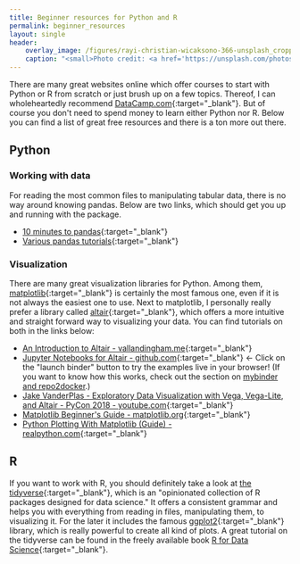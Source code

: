 ```yaml
---
title: Beginner resources for Python and R
permalink: beginner_resources
layout: single
header:
    overlay_image: /figures/rayi-christian-wicaksono-366-unsplash_cropped.jpg
    caption: "<small>Photo credit: <a href='https://unsplash.com/photos/6PF6DaiWz48' target='_blank'>Rayi Christian Wicaksono</a></small>"
---
```

There are many great websites online which offer courses to start with Python or R from scratch or just brush up on a few topics. Thereof, I can wholeheartedly recommend [DataCamp.com](https://www.datacamp.com/home){:target="_blank"}. But of course you don't need to spend money to learn either Python nor R. Below you can find a list of great free resources and there is a ton more out there.

## Python
### Working with data
For reading the most common files to manipulating tabular data, there is no way around knowing pandas. Below are two links, which should get you up and running with the package.

* [10 minutes to pandas](https://pandas.pydata.org/pandas-docs/stable/10min.html){:target="_blank"}
* [Various pandas tutorials](https://pandas.pydata.org/pandas-docs/stable/tutorials.html){:target="_blank"}


### Visualization
There are many great visualization libraries for Python. Among them, [matplotlib](https://matplotlib.org/){:target="_blank"} is certainly the most famous one, even if it is not always the easiest one to use. Next to matplotlib, I personally really prefer a library called [altair](https://altair-viz.github.io/){:target="_blank"}, which offers a more intuitive and straight forward way to visualizing your data. You can find tutorials on both in the links below:

* [An Introduction to Altair - vallandingham.me](http://vallandingham.me/altair_intro.html){:target="_blank"}
* [Jupyter Notebooks for Altair - github.com](https://github.com/altair-viz/altair_notebooks){:target="_blank"} <- Click on the "launch binder" button to try the examples live in your browser! (If you want to know how this works, check out the section on [mybinder and repo2docker](mybinder_repo2docker).)
* [Jake VanderPlas - Exploratory Data Visualization with Vega, Vega-Lite, and Altair - PyCon 2018 - youtube.com](https://www.youtube.com/watch?v=ms29ZPUKxbU){:target="_blank"}
* [Matplotlib Beginner's Guide - matplotlib.org](https://matplotlib.org/users/beginner.html){:target="_blank"}
* [Python Plotting With Matplotlib (Guide) - realpython.com](https://realpython.com/python-matplotlib-guide/){:target="_blank"}

## R
If you want to work with R, you should definitely take a look at [the tidyverse](https://www.tidyverse.org){:target="_blank"}, which is an "opinionated collection of R packages designed for data science." It offers a consistent grammar and helps you with everything from reading in files, manipulating them, to visualizing it. For the later it includes the famous [ggplot2](https://ggplot2.tidyverse.org/){:target="_blank"} library, which is really powerful to create all kind of plots. A great tutorial on the tidyverse can be found in the freely available book [R for Data Science](http://r4ds.had.co.nz/){:target="_blank"}.